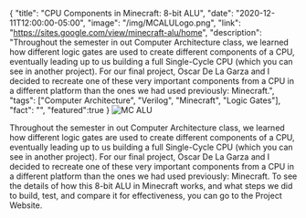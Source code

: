 {
  "title": "CPU Components in Minecraft: 8-bit ALU",
  "date": "2020-12-11T12:00:00-05:00",
  "image": "/img/MCALULogo.png",
  "link": "https://sites.google.com/view/minecraft-alu/home",
  "description": "Throughout the semester in out Computer Architecture class, we learned how different logic gates are used to create different components of a CPU, eventually leading up to us building a full Single-Cycle CPU (which you can see in another project). For our final project, Oscar De La Garza and I decided to recreate one of these very important components from a CPU in a different platform than the ones we had used previously: Minecraft.",
  "tags": ["Computer Architecture", "Verilog", "Minecraft", "Logic Gates"],
  "fact": "",
  "featured":true
}
![MC ALU](/img/MCALUImage.png)     

Throughout the semester in out Computer Architecture class, we learned how different logic gates are used to create different components of a CPU, eventually leading up to us building a full Single-Cycle CPU (which you can see in another project). For our final project, Oscar De La Garza and I decided to recreate one of these very important components from a CPU in a different platform than the ones we had used previously: Minecraft. To see the details of how this 8-bit ALU in Minecraft works, and what steps we did to build, test, and compare it for effectiveness, you can go to the Project Website.

